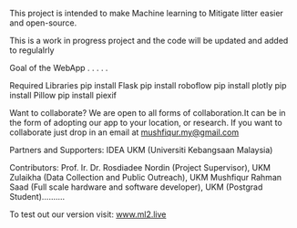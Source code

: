 This project is intended to make Machine learning to Mitigate litter easier and open-source. 

This is a work in progress project and the code will be updated and added to regulalrly

Goal of the WebApp
.
.
.
.
.


Required Libraries
pip install Flask
pip install roboflow
pip install plotly
pip install Pillow
pip install piexif


Want to collaborate?
We are open to all forms of collaboration.It can be in the form of adopting our app to your location, or research. If you want to collaborate just drop in an email at mushfiqur.my@gmail.com

Partners and Supporters:
IDEA UKM (Universiti Kebangsaan Malaysia)

Contributors:
Prof. Ir. Dr. Rosdiadee Nordin (Project Supervisor), UKM
Zulaikha (Data Collection and Public Outreach), UKM
Mushfiqur Rahman Saad (Full scale hardware and software developer), UKM (Postgrad Student)..........

To test out our version visit:
www.ml2.live

